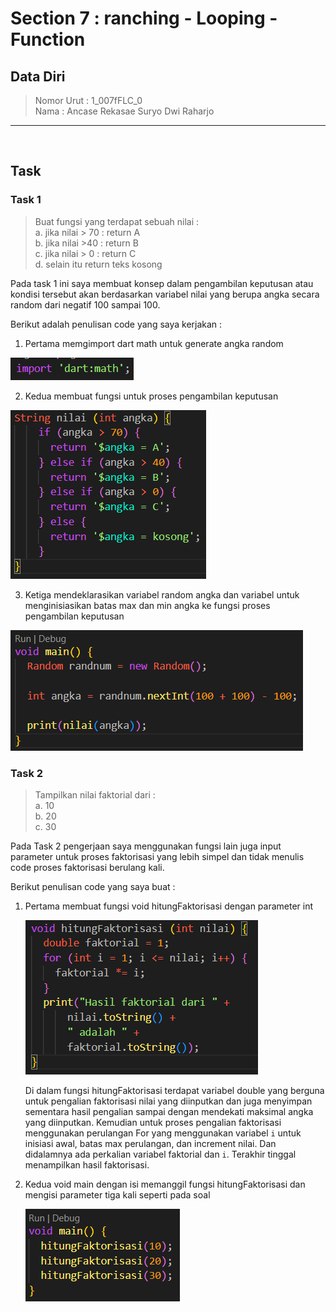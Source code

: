 # Section 7 : ranching - Looping - Function

## Data Diri

> Nomor Urut  : 1_007fFLC_0 <br>
Nama        : Ancase Rekasae Suryo Dwi Raharjo

--- 

<br>

## Task

### Task 1

>Buat fungsi yang terdapat sebuah nilai : <br>
a. jika nilai > 70 : return A <br>
b. jika nilai >40 : return B <br>
c. jika nilai > 0 : return C <br>
d. selain itu return teks kosong

Pada task 1 ini saya membuat konsep dalam pengambilan keputusan atau 
kondisi tersebut akan berdasarkan variabel nilai yang berupa angka 
secara random dari negatif 100 sampai 100.

Berikut adalah penulisan code yang saya kerjakan :

1. Pertama memgimport dart math untuk generate angka random

![import dart math](../Screenshots/Screenshot_importDart.png)

2. Kedua membuat fungsi untuk proses pengambilan keputusan

![fungsi pengambilan keputusan](../Screenshots/Screenshot_fungsiNilai.png)

3. Ketiga mendeklarasikan variabel random angka dan variabel untuk 
   menginisiasikan batas max dan min angka ke fungsi proses pengambilan 
   keputusan

![fungsi main](../Screenshots/Screenshot_fungsiMain.png)

### Task 2

>Tampilkan nilai faktorial dari : <br>
a. 10 <br>
b. 20 <br>
c. 30

Pada Task 2 pengerjaan saya menggunakan fungsi lain juga input parameter
untuk proses faktorisasi yang lebih simpel dan tidak menulis code proses 
faktorisasi berulang kali.

Berikut penulisan code yang saya buat :

1. Pertama membuat fungsi void hitungFaktorisasi dengan parameter int

   ![fungsi hitung faktorisasi](../Screenshots/Screenshot_fungsiHitungFaktorisasi.png)

    Di dalam fungsi hitungFaktorisasi terdapat variabel double yang berguna 
    untuk pengalian faktorisasi nilai yang diinputkan dan juga menyimpan 
    sementara hasil pengalian sampai dengan mendekati maksimal angka yang 
    diinputkan.
        Kemudian untuk proses pengalian faktorisasi menggunakan perulangan 
    For yang menggunakan variabel `i` untuk inisiasi awal, batas max perulangan,
    dan increment nilai. Dan didalamnya ada perkalian variabel faktorial 
    dan `i`. Terakhir tinggal menampilkan hasil faktorisasi.


2. Kedua void main dengan isi memanggil fungsi hitungFaktorisasi dan mengisi
   parameter tiga kali seperti pada soal

   ![fungsi main task 2](../Screenshots/Screenshot_fungsiMain2.png)